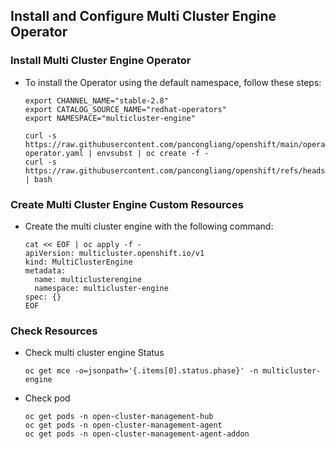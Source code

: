 
## Install and Configure Multi Cluster Engine Operator

### Install Multi Cluster Engine Operator

* To install the Operator using the default namespace, follow these steps:

  ```
  export CHANNEL_NAME="stable-2.8"
  export CATALOG_SOURCE_NAME="redhat-operators"
  export NAMESPACE="multicluster-engine"

  curl -s https://raw.githubusercontent.com/pancongliang/openshift/main/operator/mce/01-operator.yaml | envsubst | oc create -f -
  curl -s https://raw.githubusercontent.com/pancongliang/openshift/refs/heads/main/operator/approve_ip.sh | bash
  ```

### Create Multi Cluster Engine Custom Resources

* Create the multi cluster engine with the following command:

  ```
  cat << EOF | oc apply -f -
  apiVersion: multicluster.openshift.io/v1
  kind: MultiClusterEngine
  metadata:
    name: multiclusterengine
    namespace: multicluster-engine
  spec: {}
  EOF
  ```

### Check Resources

* Check multi cluster engine Status
  ```
  oc get mce -o=jsonpath='{.items[0].status.phase}' -n multicluster-engine
  ```

* Check pod
  ```
  oc get pods -n open-cluster-management-hub
  oc get pods -n open-cluster-management-agent
  oc get pods -n open-cluster-management-agent-addon
  ```
